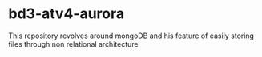 # bd3-atv4-aurora
This repository revolves around mongoDB and his feature of easily storing files through non relational architecture
